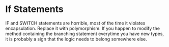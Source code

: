 # If Statements
IF and SWITCH statements are horrible, most of the time it violates encapsulation. Replace it with polymorphism. If you happen to modify the method containing the branching statement everytime you have new types, it is probably a sign that the logic needs to belong somewhere else.
